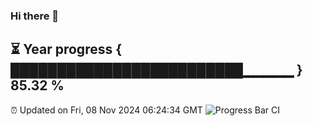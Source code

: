 ### Hi there 👋
⏳ Year progress { █████████████████████████▁▁▁▁▁ } 85.32 %
---
⏰ Updated on Fri, 08 Nov 2024 06:24:34 GMT
![Progress Bar CI](https://github.com/liununu/liununu/workflows/Progress%20Bar%20CI/badge.svg)
